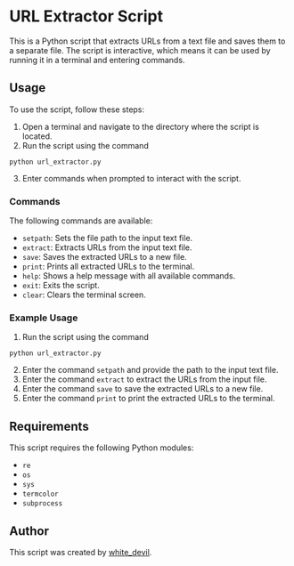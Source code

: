 # URL Extractor Script

This is a Python script that extracts URLs from a text file and saves them to a separate file. The script is interactive, which means it can be used by running it in a terminal and entering commands.

## Usage

To use the script, follow these steps:

1. Open a terminal and navigate to the directory where the script is located.
2. Run the script using the command 
``` 
python url_extractor.py
```
3. Enter commands when prompted to interact with the script.

### Commands

The following commands are available:

- `setpath`: Sets the file path to the input text file.
- `extract`: Extracts URLs from the input text file.
- `save`: Saves the extracted URLs to a new file.
- `print`: Prints all extracted URLs to the terminal.
- `help`: Shows a help message with all available commands.
- `exit`: Exits the script.
- `clear`: Clears the terminal screen.

### Example Usage

1. Run the script using the command 
``` 
python url_extractor.py
```
2. Enter the command `setpath` and provide the path to the input text file.
3. Enter the command `extract` to extract the URLs from the input file.
4. Enter the command `save` to save the extracted URLs to a new file.
5. Enter the command `print` to print the extracted URLs to the terminal.

## Requirements

This script requires the following Python modules:

- `re`
- `os`
- `sys`
- `termcolor`
- `subprocess`

## Author

This script was created by [white_devil](https://github.com/whitedevil1710).

